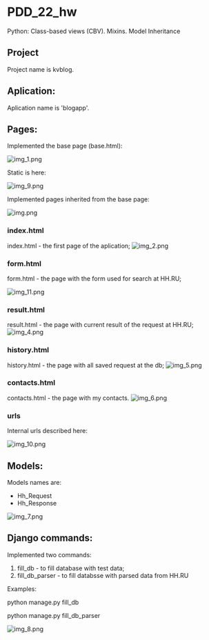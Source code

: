 # PDD_22_hw
Python: Class-based views (CBV). Mixins. Model Inheritance

## Project
Project name is kvblog.

## Aplication:
Aplication name is 'blogapp'.

## Pages:
Implemented the base page (base.html):

![img_1.png](img_1.png)

Static is here:

![img_9.png](img_9.png)

Implemented pages inherited from the base page:

![img.png](img.png)

### index.html
index.html - the first page of the aplication;
![img_2.png](img_2.png)

### form.html
form.html - the page with the form used for search at HH.RU;

![img_11.png](img_11.png)

### result.html
result.html - the page with current result of the request at HH.RU;
![img_4.png](img_4.png)

### history.html
history.html - the page with all saved request at the db;
![img_5.png](img_5.png)

### contacts.html
contacts.html - the page with my contacts.
![img_6.png](img_6.png)

### urls
Internal urls described here:

![img_10.png](img_10.png)

## Models:
Models names are:
* Hh_Request
* Hh_Response

![img_7.png](img_7.png)

## Django commands:
Implemented two commands:
1. fill_db - to fill database with test data;
2. fill_db_parser - to fill databsse with parsed data from HH.RU

Examples:

python manage.py fill_db

python manage.py fill_db_parser

![img_8.png](img_8.png)